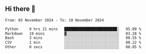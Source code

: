 ## Hi there 👋

<!--
**Bojupi/Bojupi** is a ✨ _special_ ✨ repository because its `README.md` (this file) appears on your GitHub profile.

Here are some ideas to get you started:

- 🔭 I’m currently working on ...
- 🌱 I’m currently learning ...
- 👯 I’m looking to collaborate on ...
- 🤔 I’m looking for help with ...
- 💬 Ask me about ...
- 📫 How to reach me: ...
- 😄 Pronouns: ...
- ⚡ Fun fact: ...
-->

<!--START_SECTION:waka-->

```txt
From: 03 November 2024 - To: 10 November 2024

Python     9 hrs 21 mins   ████████████████████████░   95.89 %
Markdown   19 mins         ▓░░░░░░░░░░░░░░░░░░░░░░░░   03.28 %
Bash       3 mins          ░░░░░░░░░░░░░░░░░░░░░░░░░   00.55 %
CSV        1 min           ░░░░░░░░░░░░░░░░░░░░░░░░░   00.22 %
Other      0 secs          ░░░░░░░░░░░░░░░░░░░░░░░░░   00.05 %
```

<!--END_SECTION:waka-->
